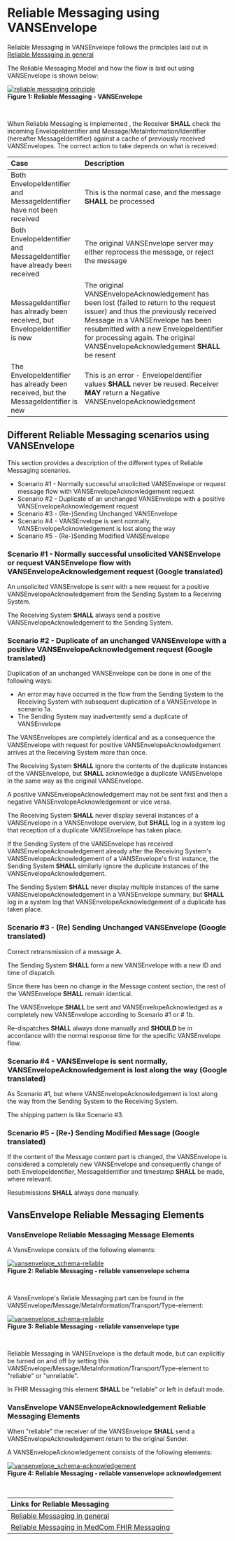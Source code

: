 # Reliable Messaging using VANSEnvelope

Reliable Messaging in VANSEnvelope follows the principles laid out in [Reliable Messaging in general](Reliable_Messaging-In-General.md)

The Reliable Messaging Model and how the flow is laid out using VANSEnvelope is shown below:

<figure style="margin-left: 0px; margin-right: 0px; width: 100%;">
<a href="../images/reliable-messaging-vansenvelope_1160x625.png" target="_blank"> <img src="../images/reliable-messaging-vansenvelope_1160x625.png" alt="reliable messaging principle" style="width:auto; margin-left:0px; margin-right:0px;" id="Fig1"></a>
<figcaption text-align="left"><b>Figure 1: Reliable Messaging - VANSEnvelope </b></figcaption>
</figure>
<br>

When Reliable Messaging is implemented , the Receiver **SHALL** check the incoming EnvelopeIdentifier and Message/MetaInformation/Identifier (hereafter MessageIdentifier) against a cache of previously received VANSEnvelopes. The correct action to take depends on what is received:

| Case                                                            | Description                |
|:----------------------------------------------------------------|:---------------------------|
| Both EnvelopeIdentifier and MessageIdentifier have not been received       | This is the normal case, and the message **SHALL** be processed            |
| Both EnvelopeIdentifier and MessageIdentifier have already been received   | The original VANSEnvelope server may either reprocess the message, or reject the message|
| MessageIdentifier has already been received, but EnvelopeIdentifier is new | The original VANSEnvelopeAcknowledgement has been lost (failed to return to the request issuer) and thus the previously received Message in a VANSEnvelope has been resubmitted with a new EnvelopeIdentifier for processing again. The original VANSEnvelopeAcknowledgement **SHALL** be resent|
| The EnvelopeIdentifier has already been received, but the MessageIdentifier is new | This is an error - EnvelopeIdentifier values **SHALL** never be reused. Receiver **MAY** return a Negative VANSEnvelopeAcknowledgement|

## Different Reliable Messaging scenarios using VANSEnvelope

This section provides a description of the different types of Reliable Messaging scenarios.

- Scenario #1 - Normally successful unsolicited  VANSEnvelope or request message flow with VANSEnvelopeAcknowledgement request
- Scenario #2 - Duplicate of an unchanged VANSEnvelope with a positive VANSEnvelopeAcknowledgement request
- Scenario #3 - (Re-)Sending Unchanged VANSEnvelope
- Scenario #4 - VANSEnvelope is sent normally, VANSEnvelopeAcknowledgement is lost along the way
- Scenario #5 - (Re-)Sending Modified VANSEnvelope

### Scenario #1 - Normally successful unsolicited  VANSEnvelope or request VANSEnvelope flow with VANSEnvelopeAcknowledgement request (Google translated)

An unsolicited  VANSEnvelope is sent with a new request for a positive VANSEnvelopeAcknowledgement from the Sending System to a Receiving System.

The Receiving System **SHALL** always send a positive VANSEnvelopeAcknowledgement to the Sending System.

### Scenario #2 - Duplicate of an unchanged VANSEnvelope with a positive VANSEnvelopeAcknowledgement request (Google translated)

Duplication of an unchanged VANSEnvelope can be done in one of the following ways:

- An error may have occurred in the flow from the Sending System to the Receiving System with subsequent duplication of a VANSEnvelope in scenario 1a.
- The Sending System may inadvertently send a duplicate of VANSEnvelope

The VANSEnvelopes are completely identical and as a consequence the VANSEnvelope with request for positive VANSEnvelopeAcknowledgement arrives at the Receiving System more than once.

The Receiving System **SHALL** ignore the contents of the duplicate instances of the VANSEnvelope, but **SHALL** acknowledge a duplicate VANSEnvelope in the same way as the original VANSEnvelope.

A positive VANSEnvelopeAcknowledgement may not be sent first and then a negative VANSEnvelopeAcknowledgement or vice versa.

The Receiving System **SHALL** never display several instances of a VANSEnvelope in a VANSEnvelope overview, but **SHALL** log in a system log that reception of a duplicate VANSEnvelope has taken place.

If the Sending System of the VANSEnvelope has received VANSEnvelopeAcknowledgement already after the Receiving System's VANSEnvelopeAcknowledgement of a VANSEnvelope's first instance, the Sending System **SHALL** similarly ignore the duplicate instances of the VANSEnvelopeAcknowledgement.

The Sending System **SHALL** never display multiple instances of the same VANSEnvelopeAcknowledgement in a VANSEnvelope summary, but **SHALL** log in a system log that VANSEnvelopeAcknowledgement of a duplicate has taken place.

### Scenario #3 - (Re) Sending Unchanged VANSEnvelope (Google translated)

Correct retransmission of a message A.

The Sending System **SHALL** form a new VANSEnvelope with a new ID and time of dispatch.

Since there has been no change in the Message content section, the rest of the VANSEnvelope **SHALL** remain identical.

The VANSEnvelope **SHALL** be sent and VANSEnvelopeAcknowledged as a completely new VANSEnvelope according to Scenario #1 or # 1b.

Re-dispatches **SHALL** always done manually and **SHOULD** be in accordance with the normal response time for the specific VANSEnvelope flow.

### Scenario #4 - VANSEnvelope is sent normally, VANSEnvelopeAcknowledgement is lost along the way (Google translated)

As Scenario #1, but where VANSEnvelopeAcknowledgement is lost along the way from the Sending System to the Receiving System.

The shipping pattern is like Scenario #3.

### Scenario #5 - (Re-) Sending Modified Message (Google translated)

If the content of the Message content part is changed, the VANSEnvelope is considered a completely new VANSEnvelope and consequently change of both EnvelopeIdentifier, MessageIdentifier and timestamp **SHALL** be made, where relevant.

Resubmissions **SHALL** always done manually.

## VansEnvelope Reliable Messaging Elements

### VansEnvelope Reliable Messaging Message Elements

A VansEnvelope consists of the following elements:

<figure style="margin-left: 0px; margin-right: 0px; width: 100%;">
<a href="../images/vansenvelope_schema-reliable.png" target="_blank"> <img src="../images/vansenvelope_schema-reliable.png" alt="vansenvelope_schema-reliable" style="width:auto; margin-left:0px; margin-right:0px;" id="Fig2"></a>
<figcaption text-align="left"><b>Figure 2: Reliable Messaging - reliable vansenvelope schema </b></figcaption>
</figure>
<br>

A VansEnvelope's Reliale Messaging part can be found in the VANSEnvelope/Message/MetaInformation/Transport/Type-element:

<figure style="margin-left: 0px; margin-right: 0px; width: 100%;">
<a href="../images/vansenvelope_schema-reliable-type.png" target="_blank"> <img src="../images/vansenvelope_schema-reliable-type.png" alt="vansenvelope_schema-reliable" style="width:auto; margin-left:0px; margin-right:0px;" id="Fig3"></a>
<figcaption text-align="left"><b>Figure 3: Reliable Messaging - reliable vansenvelope type </b></figcaption>
</figure>
<br>

Reliable Messaging in VANSEnvelope is the default mode, but can explicitly be turned on and off by setting this VANSEnvelope/Message/MetaInformation/Transport/Type-element to "reliable" or "unreliable".

In FHIR Messaging this element **SHALL** be "reliable" or left in default mode.

### VansEnvelope VANSEnvelopeAcknowledgement Reliable Messaging Elements

When "reliable" the receiver of the VANSEnvelope **SHALL** send a VANSEnvelopeAcknowledgement return to the original Sender.

A VANSEnvelopeAcknowledgement consists of the following elements:

<figure style="margin-left: 0px; margin-right: 0px; width: 100%;">
<a href="../images/vansenvelope_schema-acknowledgement.png" target="_blank"> <img src="../images/vansenvelope_schema-acknowledgement.png" alt="vansenvelope_schema-acknowledgement" style="width:auto; margin-left:0px; margin-right:0px;" id="Fig4"></a>
<figcaption text-align="left"><b>Figure 4: Reliable Messaging - reliable vansenvelope acknowledgement </b></figcaption>
</figure>
<br>

| Links for Reliable Messaging|
|:---|
|[Reliable Messaging in general](Reliable_Messaging-In-General.md)|
|[Reliable Messaging in MedCom FHIR Messaging](Reliable_Messaging-FHIR.md)|
